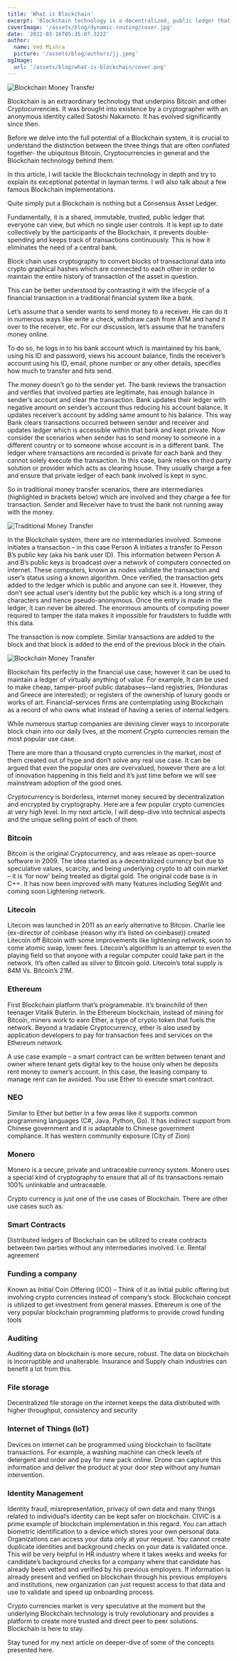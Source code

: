 ```yaml
---
title: 'What is Blockchain'
excerpt: 'Blockchain technology is a decentralized, public ledger that records and verifies digital transactions. It eliminates the need for intermediaries such as banks by using cryptography to convert blocks of transactional data into cryptographic hashes that are connected to each other in order to maintain the entire history of the asset in question. It is the technology behind Bitcoin and other Cryptocurrencies and has the potential to revolutionize many industries by providing a secure, transparent and tamper-proof way of conducting transactions.'
coverImage: '/assets/blog/dynamic-routing/cover.jpg'
date: '2022-03-16T05:35:07.322Z'
author:
  name: Ved Mishra
  picture: '/assets/blog/authors/jj.jpeg'
ogImage:
  url: '/assets/blog/what-is-blockchain/cover.png'
---
```


![Blockchain Money Transfer](https://vedmishra.net/wp-content/uploads/2018/01/Blockchain-Money-Transfer.png)


Blockchain is an extraordinary technology that underpins Bitcoin and other Cryptocurrencies. It was brought into existence by a cryptographer with an anonymous identity called Satoshi Nakamoto. It has evolved significantly since then.

Before we delve into the full potential of a Blockchain system, it is crucial to understand the distinction between the three things that are often conflated together- the ubiquitous Bitcoin, Cryptocurrencies in general and the Blockchain technology behind them.

In this article, I will tackle the Blockchain technology in depth and try to explain its exceptional potential in layman terms. I will also talk about a few famous Blockchain implementations.

Quite simply put a Blockchain is nothing but a Consensus Asset Ledger.

Fundamentally, it is a shared, immutable, trusted, public ledger that everyone can view, but which no single user controls. It is kept up to date collectively by the participants of the Blockchain, it prevents double-spending and keeps track of transactions continuously. This is how it eliminates the need of a central bank.

Block chain uses cryptography to convert blocks of transactional data into crypto graphical hashes which are connected to each other in order to maintain the entire history of transaction of the asset in question.

This can be better understood by contrasting it with the lifecycle of a financial transaction in a traditional financial system like a bank.

Let’s assume that a sender wants to send money to a receiver. He can do it in numerous ways like write a check, withdraw cash from ATM and hand it over to the receiver, etc. For our discussion, let’s assume that he transfers money online.

To do so,  he logs in to his bank account which is maintained by his bank, using his ID and password, views his account balance, finds the receiver’s account using his ID, email, phone number or any other details, specifies how much to transfer and hits send.

The money doesn’t go to the sender yet. The bank reviews the transaction and verifies that involved parties are legitimate, has enough balance in sender’s account and clear the transaction. Bank updates their ledger with negative amount on sender’s account thus reducing his account balance. It updates receiver’s account by adding same amount to his balance. This way Bank clears transactions occurred between sender and receiver and updates ledger which is accessible within that bank and kept private. Now consider the scenarios when sender has to send money to someone in a different country or to someone whose account is in a different bank. The ledger where transactions are recorded is private for each bank and they cannot solely execute the transaction. In this case, bank relies on third party solution or provider which acts as clearing house. They usually charge a fee and ensure that private ledger of each bank involved is kept in sync.

So in traditional money transfer scenarios, there are intermediaries (highlighted in brackets below) which are involved and they charge a fee for transaction. Sender and Receiver have to trust the bank not running away with the money.

![Traditional Money Transfer](https://vedmishra.net/wp-content/uploads/2018/01/Traditional-Money-Transfer.png)

In the Blockchain system, there are no intermediaries involved. Someone initiates a transaction – in this case Person A initiates a transfer to Person B’s public key (aka his bank user ID). This information between Person A and B’s public keys is broadcast over a network of computers connected on internet. These computers, known as nodes validate the transaction and user’s status using a known algorithm. Once verified, the transaction gets added to the ledger which is public and anyone can see it. However, they don’t see actual user’s identity but the public key which is a long string of characters and hence pseudo-anonymous.  Once the entry is made in the ledger, it can never be altered. The enormous amounts of computing power required to tamper the data makes it impossible for fraudsters to fuddle with this data.

The transaction is now complete. Similar transactions are added to the block and that block is added to the end of the previous block in the chain.

![Blockchain Money Transfer](https://vedmishra.net/wp-content/uploads/2018/01/Blockchain-Money-Transfer.png)

Blockchain fits perfectly in the financial use case; however it can be used to maintain a ledger of virtually anything of value. For example, It can be used to make cheap, tamper-proof public databases—land registries,  (Honduras and Greece are interested); or registers of the ownership of luxury goods or works of art. Financial-services firms are contemplating using Blockchain as a record of who owns what instead of having a series of internal ledgers.

While numerous startup companies are devising clever ways to incorporate block chain into our daily lives, at the moment Crypto currencies remain the most popular use case.

There are more than a thousand crypto currencies in the market, most of them created out of hype and don’t solve any real use case. It can be argued that even the popular ones are overvalued, however there are a lot of innovation happening in this field and it’s just time before we  will see mainstream adoption of the good ones.

Cryptocurrency is borderless, internet money secured by decentralization and encrypted by cryptography. Here are a few popular crypto currencies at very high level. In my next article, I will deep-dive into technical aspects and the unique selling point of each of them.

### Bitcoin 
Bitcoin is the original Cryptocurrency, and was release as open-source software in 2009. The idea started as a decentralized currency but due to speculative values, scarcity, and being underlying crypto to alt coin market – it is ‘for now’ being treated as digital gold. The original code base is in C++. It has now been improved with many features including SegWit and coming soon Lightening network.

### Litecoin 
Litecoin was launched in 2011 as an early alternative to Bitcoin. Charlie lee (ex-director of coinbase (reason why it’s listed on coinbase)) created Litecoin off Bitcoin with some improvements like lightening network, soon to come atomic swap, lower fees. Litecoin’s algorithm is an attempt to even the playing field so that anyone with a regular computer could take part in the network. It’s often called as silver to Bitcoin gold. Litecoin’s total supply is 84M Vs. Bitcoin’s 21M.

### Ethereum
First Blockchain platform that’s programmable. It’s brainchild of then teenager Vitalik Buterin. In the Ethereum blockchain, instead of mining for Bitcoin, miners work to earn Ether, a type of crypto token that fuels the network. Beyond a tradable Cryptocurrency, ether is also used by application developers to pay for transaction fees and services on the Ethereum network.

A use case example – a smart contract can be written between tenant and owner where tenant gets digital key to the house only when he deposits rent money to owner’s account. In this case, the leasing company to manage rent can be avoided. You use Ether to execute smart contract.

### NEO
Similar to Ether but better in a few areas like it supports common programming languages (C#, Java, Python, Go). It has indirect support from Chinese government and it is adaptable to Chinese government compliance. It has western community exposure (City of Zion)

### Monero 
Monero is a secure, private and untraceable currency system. Monero uses a special kind of cryptography to ensure that all of its transactions remain 100% unlinkable and untraceable.

Crypto currency is just one of the use cases of Blockchain. There are other use cases such as:

### Smart Contracts
Distributed ledgers of Blockchain can be utilized to create contracts between two parties without any intermediaries involved. I.e. Rental agreement

### Funding a company
Known as Initial Coin Offering (ICO) – Think of it as Initial public offering but involving crypto currencies instead of company’s stock. Blockchain concept is utilized to get investment from general masses. Ethereum is one of the very popular blockchain programming platforms to provide crowd funding tools

### Auditing
Auditing data on blockchain is more secure, robust. The data on blockchain is incorruptible and unalterable.  Insurance and Supply chain industries can benefit a lot from this.

### File storage
Decentralized file storage on the internet keeps the data distributed with higher throughput, consistency and security

### Internet of Things (IoT)
Devices on internet can be programmed using blockchain to facilitate transactions. For example, a washing machine can check levels of detergent and order and pay for new pack online. Drone can capture this information and deliver the product at your door step without any human intervention.

### Identity Management
Identity fraud, misrepresentation, privacy of own data and many things related to individual’s identity can be kept safer on blockchain. CIVIC is a prime example of blockchain implementation in this regard. You can attach biometric identification to a device which stores your own personal data. Organizations can access your data only at your request. You cannot create duplicate identities and background checks on your data is validated once. This will be very helpful in HR industry where it takes weeks and weeks for candidate’s background checks for a company where that candidate has already been vetted and verified by his previous employers. If information is already present and verified on blockchain through his previous employers and institutions, new organization can just request access to that data and use to validate and speed up onboarding process.

Crypto currencies market is very speculative at the moment but the underlying Blockchain technology is truly revolutionary and provides a platform to create more trusted and direct peer to peer solutions. Blockchain is here to stay.

Stay tuned for my next article on deeper-dive of some of the concepts presented here.
